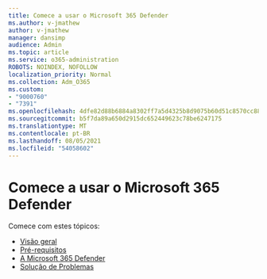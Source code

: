 ```yaml
---
title: Comece a usar o Microsoft 365 Defender
ms.author: v-jmathew
author: v-jmathew
manager: dansimp
audience: Admin
ms.topic: article
ms.service: o365-administration
ROBOTS: NOINDEX, NOFOLLOW
localization_priority: Normal
ms.collection: Adm_O365
ms.custom:
- "9000760"
- "7391"
ms.openlocfilehash: 4dfe82d88b6884a8302ff7a5d4325b8d9075b60d51c8570cc88470d9ee222895
ms.sourcegitcommit: b5f7da89a650d2915dc652449623c78be6247175
ms.translationtype: MT
ms.contentlocale: pt-BR
ms.lasthandoff: 08/05/2021
ms.locfileid: "54058602"
---
```

# <a name="get-started-with-microsoft-365-defender"></a>Comece a usar o Microsoft 365 Defender

Comece com estes tópicos:

- [Visão geral](https://docs.microsoft.com/microsoft-365/security/mtp/microsoft-threat-protection)
- [Pré-requisitos](https://docs.microsoft.com/microsoft-365/security/mtp/prerequisites)
- [A Microsoft 365 Defender](https://docs.microsoft.com/microsoft-365/security/mtp/mtp-enable)
- [Solução de Problemas](https://docs.microsoft.com/microsoft-365/security/mtp/troubleshoot)
